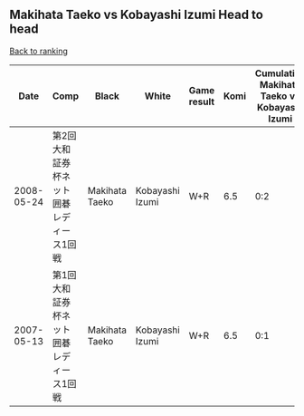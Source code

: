 ## Makihata Taeko vs Kobayashi Izumi Head to head

[Back to ranking](../../index.md)




| **Date** | **Comp** | **Black** | **White** | **Game result** | **Komi** | **Cumulative Makihata Taeko vs Kobayashi Izumi** | **Makihata Taeko streak** | **Kobayashi Izumi streak** | 
| --- | --- | --- | --- | --- | --- | --- | --- | --- |
| 2008-05-24 | 第2回大和証券杯ネット囲碁レディース1回戦 | Makihata Taeko | Kobayashi Izumi | W+R | 6.5 | 0:2 | 0 | 2 | 
| 2007-05-13 | 第1回大和証券杯ネット囲碁レディース1回戦 | Makihata Taeko | Kobayashi Izumi | W+R | 6.5 | 0:1 | 0 | 1 |





